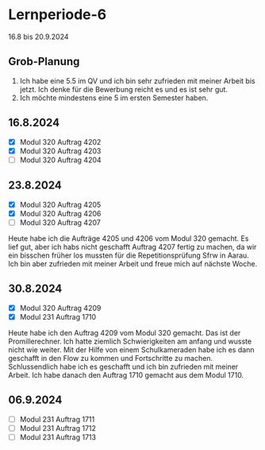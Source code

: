 # Lernperiode-6

16.8 bis 20.9.2024

## Grob-Planung

1. Ich habe eine 5.5 im QV und ich bin sehr zufrieden mit meiner Arbeit bis jetzt. Ich denke für die Bewerbung reicht es und es ist sehr gut.
2. Ich möchte mindestens eine 5 im ersten Semester haben.

## 16.8.2024

- [x] Modul 320 Auftrag 4202
- [x] Modul 320 Auftrag 4203
- [ ] Modul 320 Auftrag 4204

## 23.8.2024

- [x] Modul 320 Auftrag 4205
- [x] Modul 320 Auftrag 4206
- [ ] Modul 320 Auftrag 4207

Heute habe ich die Aufträge 4205 und 4206 vom Modul 320 gemacht. Es lief gut, aber ich habs nicht geschafft Auftrag 4207 fertig zu machen, da wir ein bisschen früher los mussten für die 
Repetitionsprüfung Sfrw in Aarau. Ich bin aber zufrieden mit meiner Arbeit und freue mich auf nächste Woche.

## 30.8.2024

- [x] Modul 320 Auftrag 4209
- [x] Modul 231 Auftrag 1710

Heute habe ich den Auftrag 4209 vom Modul 320 gemacht. Das ist der Promillerechner. Ich hatte ziemlich Schwierigkeiten am anfang und wusste nicht wie weiter. Mit der Hilfe von einem Schulkameraden habe ich es dann geschafft in den Flow zu kommen und Fortschritte zu machen. Schlussendlich habe ich es geschafft und ich bin zufrieden mit meiner Arbeit. Ich habe danach den Auftrag 1710 gemacht aus dem Modul 1710.

## 06.9.2024

- [ ] Modul 231 Auftrag 1711
- [ ] Modul 231 Auftrag 1712
- [ ] Modul 231 Auftrag 1713
